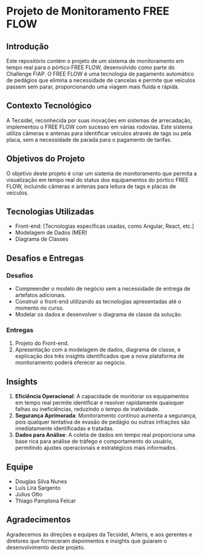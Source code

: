 # Projeto de Monitoramento FREE FLOW

## Introdução
Este repositório contém o projeto de um sistema de monitoramento em tempo real para o pórtico FREE FLOW, desenvolvido como parte do Challenge FIAP. O FREE FLOW é uma tecnologia de pagamento automático de pedágios que elimina a necessidade de cancelas e permite que veículos passem sem parar, proporcionando uma viagem mais fluída e rápida.

## Contexto Tecnológico
A Tecsidel, reconhecida por suas inovações em sistemas de arrecadação, implementou o FREE FLOW com sucesso em várias rodovias. Este sistema utiliza câmeras e antenas para identificar veículos através de tags ou pela placa, sem a necessidade de parada para o pagamento de tarifas.

## Objetivos do Projeto
O objetivo deste projeto é criar um sistema de monitoramento que permita a visualização em tempo real do status dos equipamentos do pórtico FREE FLOW, incluindo câmeras e antenas para leitura de tags e placas de veículos.

## Tecnologias Utilizadas
- Front-end: [Tecnologias específicas usadas, como Angular, React, etc.]
- Modelagem de Dados (MER)
- Diagrama de Classes

## Desafios e Entregas
### Desafios
- Compreender o modelo de negócio sem a necessidade de entrega de artefatos adicionais.
- Construir o front-end utilizando as tecnologias apresentadas até o momento no curso.
- Modelar os dados e desenvolver o diagrama de classe da solução.

### Entregas
1. Projeto do Front-end.
2. Apresentação com a modelagem de dados, diagrama de classe, e explicação dos três insights identificados que a nova plataforma de monitoramento poderá oferecer ao negócio.

## Insights
1. **Eficiência Operacional**: A capacidade de monitorar os equipamentos em tempo real permite identificar e resolver rapidamente quaisquer falhas ou ineficiências, reduzindo o tempo de inatividade.
2. **Segurança Aprimorada**: Monitoramento contínuo aumenta a segurança, pois qualquer tentativa de evasão de pedágio ou outras infrações são imediatamente identificadas e tratadas.
3. **Dados para Análise**: A coleta de dados em tempo real proporciona uma base rica para análise de tráfego e comportamento do usuário, permitindo ajustes operacionais e estratégicos mais informados.

## Equipe
* Douglas Silva Nunes
* Luís Lira Sargento 
* Julius Otto
* Thiago Pamplona Felcar


## Agradecimentos
Agradecemos às direções e equipes da Tecsidel, Arteris, e aos gerentes e diretores que forneceram depoimentos e insights que guiaram o desenvolvimento deste projeto.
